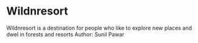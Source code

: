 # Wildnresort
Wildnresort is a destination for people who like to explore new places and dwel in forests and resorts
Author: Sunil Pawar

